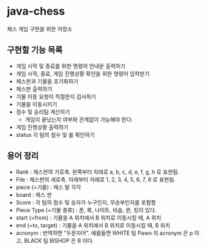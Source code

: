 # java-chess
체스 게임 구현을 위한 저장소

## 구현할 기능 목록

- 게임 시작 및 종료를 위한 명령어 안내문 출력하기
- 게임 시작, 종료, 게임 진행상황 확인을 위한 명령어 입력받기
- 체스판과 기물을 초기화하기
- 체스판 출력하기
- 기물 이동 요청이 적절한지 검사하기
- 기물을 이동시키기
- 점수 및 승리팀 계산하기
    - 게임이 끝났는지 여부와 관계없이 가능해야 한다.
- 게임 진행상황 출력하기
- status 각 팀의 점수 및 를 확인하기

## 용어 정리
- Rank : 체스판의 가로축. 왼쪽부터 차례로 a, b, c, d, e, f, g, h 로 표현됨.
- File : 체스판의 세로축. 아래부터 차례로 1, 2, 3, 4, 5, 6, 7, 8 로 표현됨.
- piece (=기물) : 체스 말 각각
- board : 체스 판
- Score : 각 팀의 점수 및 승자가 누구인지, 무승부인지를 포함함
- Piece Type (=기물 종류) : 폰, 룩, 나이트, 비숍, 퀸, 킹이 있다.
- start (=from) : 기물을 A 위치에서 B 위치로 이동시킬 때, A 위치
- end (=to, target) : 기물을 A 위치에서 B 위치로 이동시킬 때, B 위치
- acronym : 번역하면 "두문자어". 예를들면 WHITE 팀 Pawn 의 acronym 은 p 이고, BLACK 팀 BISHOP 은 B 이다.